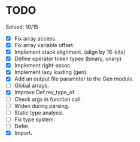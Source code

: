 # TODO

Solved: 10/15

- [X] Fix array access.
- [X] Fix array variable offset.
- [X] Implement stack alignment. (align by 16-bits)
- [X] Define operator token types (binary, unary)
- [X] Implement right-assoc
- [X] Implement lazy loading (gen).
- [X] Add an output file parameter to the Gen module.
- [ ] Global arrays.
- [X] Improve Def.rev_type_of.
- [ ] Check args in function call.
- [ ] Widen during parsing.
- [ ] Static type analysis.
- [ ] Fix type system.
- [ ] Defer.
- [X] Import.
